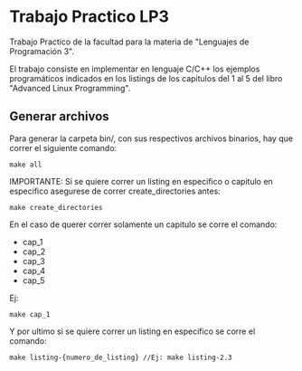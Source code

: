 # Trabajo Practico LP3

Trabajo Practico de la facultad para la materia de "Lenguajes de Programación 3".

El trabajo consiste en implementar en lenguaje C/C++ los ejemplos programáticos indicados en los listings de los capitulos del 1 al 5 del libro "Advanced Linux Programming".

## Generar archivos

Para generar la carpeta bin/, con sus respectivos archivos binarios, hay que correr el siguiente comando:

```
make all
```

IMPORTANTE: Si se quiere correr un listing en especifico o capitulo en especifico asegurese de correr create_directories antes:

```
make create_directories
```

En el caso de querer correr solamente un capitulo se corre el comando:

- cap_1
- cap_2
- cap_3
- cap_4
- cap_5

Ej:

```
make cap_1
```

Y por ultimo si se quiere correr un listing en especifico se corre el comando:

```
make listing-{numero_de_listing} //Ej: make listing-2.3
```
